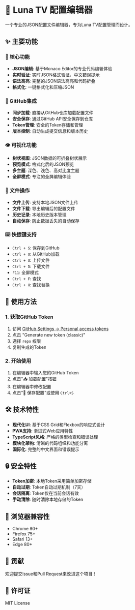 # 🌙 Luna TV 配置编辑器

一个专业的JSON配置文件编辑器，专为Luna TV配置管理而设计。

## ✨ 主要功能

### 🎯 核心功能
- **JSON编辑**: 基于Monaco Editor的专业代码编辑体验
- **实时验证**: 实时JSON格式验证，中文错误提示
- **语法高亮**: 完整的JSON语法高亮和代码折叠
- **格式化**: 一键格式化和压缩JSON

### 🔄 GitHub集成
- **同步加载**: 直接从GitHub仓库加载配置文件
- **安全保存**: 通过GitHub API安全保存到仓库
- **Token管理**: 安全的Token存储和管理
- **版本控制**: 自动生成提交信息和版本历史

### 👁️ 可视化功能
- **树状视图**: JSON数据的可折叠树状展示
- **预览模式**: 格式化后的JSON预览
- **多主题**: 深色、浅色、高对比度主题
- **全屏模式**: 专注的全屏编辑体验

### 📁 文件操作
- **文件上传**: 支持本地JSON文件上传
- **文件下载**: 导出编辑后的配置文件
- **历史记录**: 本地历史版本管理
- **自动保存**: 防止数据丢失的自动保存

### ⌨️ 快捷键支持
- `Ctrl + S`: 保存到GitHub
- `Ctrl + O`: 从GitHub加载
- `Ctrl + U`: 上传文件
- `Ctrl + D`: 下载文件
- `F11`: 全屏模式
- `Ctrl + F`: 查找
- `Ctrl + H`: 查找替换

## 🚀 使用方法

### 1. 获取GitHub Token
1. 访问 [GitHub Settings → Personal access tokens](https://github.com/settings/tokens)
2. 点击 "Generate new token (classic)"
3. 选择 `repo` 权限
4. 复制生成的Token

### 2. 开始使用
1. 在编辑器中输入您的GitHub Token
2. 点击"📥 加载配置"按钮
3. 在编辑器中修改配置
4. 点击"💾 保存配置"或使用 `Ctrl+S`

## 🛠️ 技术特性

- **现代化UI**: 基于CSS Grid和Flexbox的响应式设计
- **PWA支持**: 渐进式Web应用特性
- **TypeScript风格**: 严格的类型检查和错误处理
- **模块化架构**: 清晰的代码组织和功能分离
- **国际化**: 完整的中文界面和错误提示

## 🔒 安全特性

- **Token加密**: 本地Token采用简单加密存储
- **自动过期**: Token自动过期机制（7天）
- **会话隔离**: Token仅在当前会话有效
- **手动清除**: 随时清除本地存储的Token

## 📱 浏览器兼容性

- Chrome 80+
- Firefox 75+
- Safari 13+
- Edge 80+

## 🤝 贡献

欢迎提交Issue和Pull Request来改进这个项目！

## 📄 许可证

MIT License
